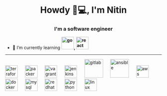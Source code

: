 <!--
**nitinda/nitinda** is a ✨ _special_ ✨ repository because its `README.md` (this file) appears on your GitHub profile.

Here are some ideas to get you started:

- 🔭 I’m currently working on ...
- 🌱 I’m currently learning ...
- 👯 I’m looking to collaborate on ...
- 🤔 I’m looking for help with ...
- 💬 Ask me about ...
- 📫 How to reach me: ...
- 😄 Pronouns: ...
- ⚡ Fun fact: ...
-->

<h1 align="center">Howdy 👋💻, I'm Nitin</h1>
<h3 align="center">I'm a software engineer</h3>

- 🌱 I’m currently learning **<img src="https://devicons.github.io/devicon/devicon.git/icons/go/go-original.svg" alt="go" width="40" height="40"/>, <img src="https://devicons.github.io/devicon/devicon.git/icons/react/react-original-wordmark.svg" alt="react" width="40" height="40"/>**

---

<p align="left">
  <img src="https://www.terraform.io/assets/images/og-image-8b3e4f7d.png" alt="terraform" width="40" height="40"/>
  &nbsp;&nbsp;&nbsp;&nbsp;
  <img src="https://www.datocms-assets.com/2885/1588883226-packerverticallogofullcolorrgb.svg" alt="packer" width="40" height="40"/>
  &nbsp;&nbsp;&nbsp;&nbsp;
  <img src="https://www.datocms-assets.com/2885/1588883135-vagrantverticallogofullcolorrgb.svg" alt="vagrant" width="40" height="40"/>
  &nbsp;&nbsp;&nbsp;&nbsp;
  <img src="https://www.jenkins.io/images/logos/jenkins/jenkins.svg" alt="jenkins" width="40" height="40"/>
  &nbsp;&nbsp;&nbsp;&nbsp;
  <img src="https://about.gitlab.com/images/new_logo/A.jpg" alt="gitlab" width="60" height="60"/>
  &nbsp;&nbsp;&nbsp;&nbsp;
  <img src="https://upload.wikimedia.org/wikipedia/commons/2/24/Ansible_logo.svg" alt="ansible" width="60" height="60"/>
  &nbsp;&nbsp;&nbsp;&nbsp;
  <img src="https://devicons.github.io/devicon/devicon.git/icons/amazonwebservices/amazonwebservices-original-wordmark.svg" alt="aws" width="40" height="40"/>
  &nbsp;&nbsp;&nbsp;&nbsp;
  <img src="https://devicons.github.io/devicon/devicon.git/icons/docker/docker-original-wordmark.svg" alt="docker" width="40" height="40"/>
  &nbsp;&nbsp;&nbsp;&nbsp;
  <img src="https://devicons.github.io/devicon/devicon.git/icons/mysql/mysql-original-wordmark.svg" alt="mysql" width="40" height="40"/>
  &nbsp;&nbsp;&nbsp;&nbsp;
  <img src="https://devicons.github.io/devicon/devicon.git/icons/redhat/redhat-original-wordmark.svg" alt="redhat" width="40" height="40"/>
  &nbsp;&nbsp;&nbsp;&nbsp;
  <img src="https://devicons.github.io/devicon/devicon.git/icons/python/python-original-wordmark.svg" alt="python" width="40" height="40"/>
  &nbsp;&nbsp;&nbsp;&nbsp;
  <img src="https://devicons.github.io/devicon/devicon.git/icons/linux/linux-original.svg" alt="linux" width="40" height="40"/>
</p>
